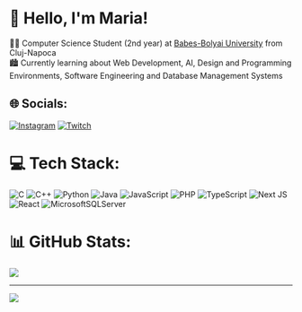 # 👋 Hello, I'm Maria!
👩‍💻 Computer Science Student (2nd year) at [Babes-Bolyai University](https://www.cs.ubbcluj.ro) from Cluj-Napoca<br>🏙️ Currently learning about Web Development, AI, Design and Programming Environments, Software Engineering and Database Management Systems


## 🌐 Socials:
[![Instagram](https://img.shields.io/badge/Instagram-%23E4405F.svg?logo=Instagram&logoColor=white)](https://instagram.com/maria.ivona__) [![Twitch](https://img.shields.io/badge/Twitch-%239146FF.svg?logo=Twitch&logoColor=white)](https://twitch.tv/Anovii_) 


# 💻 Tech Stack:
![C](https://img.shields.io/badge/c-%2300599C.svg?style=for-the-badge&logo=c&logoColor=white) ![C++](https://img.shields.io/badge/c++-%2300599C.svg?style=for-the-badge&logo=c%2B%2B&logoColor=white) ![Python](https://img.shields.io/badge/python-3670A0?style=for-the-badge&logo=python&logoColor=ffdd54) ![Java](https://img.shields.io/badge/java-%23ED8B00.svg?style=for-the-badge&logo=openjdk&logoColor=white) ![JavaScript](https://img.shields.io/badge/javascript-%23323330.svg?style=for-the-badge&logo=javascript&logoColor=%23F7DF1E) ![PHP](https://img.shields.io/badge/php-%23777BB4.svg?style=for-the-badge&logo=php&logoColor=white) ![TypeScript](https://img.shields.io/badge/typescript-%23007ACC.svg?style=for-the-badge&logo=typescript&logoColor=white) ![Next JS](https://img.shields.io/badge/Next-black?style=for-the-badge&logo=next.js&logoColor=white) ![React](https://img.shields.io/badge/react-%2320232a.svg?style=for-the-badge&logo=react&logoColor=%2361DAFB) ![MicrosoftSQLServer](https://img.shields.io/badge/Microsoft%20SQL%20Server-CC2927?style=for-the-badge&logo=microsoft%20sql%20server&logoColor=white)
# 📊 GitHub Stats:
![](https://github-readme-stats.vercel.app/api?username=Ianthe23&theme=react&hide_border=false&include_all_commits=true&count_private=true)<br/>

---
[![](https://visitcount.itsvg.in/api?id=Ianthe23&icon=2&color=0)](https://visitcount.itsvg.in)

<!-- Proudly created with GPRM ( https://gprm.itsvg.in ) -->
